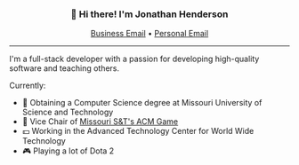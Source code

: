 <div align="center">
  <h3>👋 Hi there! I'm Jonathan Henderson</h3>
  <p>
    <a href="mailto:officialjawbone999@gmail.com">Business Email</a> •
    <a href="mailto:jkhenderson999@gmail.com">Personal Email</a>
  </p>
</div>

---

I'm a full-stack developer with a passion for developing high-quality software and teaching others.

Currently:
- 🏫 Obtaining a Computer Science degree at Missouri University of Science and Technology
- 🤖 Vice Chair of [Missouri S&T's ACM Game](https://game.mstacm.org)
- 💵 Working in the Advanced Technology Center for World Wide Technology
- 🎮 Playing a lot of Dota 2
